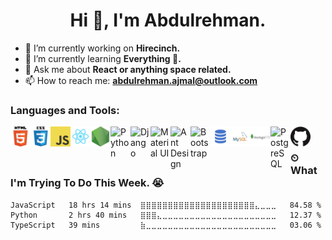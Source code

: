 <h1 align="center"> Hi 👋, I'm Abdulrehman.</h1>

- 🔭 I’m currently working on <strong>Hirecinch.</strong>
- 🌱 I’m currently learning <strong>Everything 🤣.</strong>
- 💬 Ask me about <strong>React or anything space related.</strong>
- 📫 How to reach me: <strong>abdulrehman.ajmal@outlook.com</strong>


### Languages and Tools:

<img align="left" alt="HTML5" width="32px" src="https://raw.githubusercontent.com/github/explore/80688e429a7d4ef2fca1e82350fe8e3517d3494d/topics/html/html.png" />
<img align="left" alt="CSS3" width="32px" src="https://raw.githubusercontent.com/github/explore/80688e429a7d4ef2fca1e82350fe8e3517d3494d/topics/css/css.png" />
<img align="left" alt="JavaScript" width="32px"  src="https://raw.githubusercontent.com/github/explore/80688e429a7d4ef2fca1e82350fe8e3517d3494d/topics/javascript/javascript.png" />
<img align="left" alt="React" width="32px" src="https://raw.githubusercontent.com/github/explore/80688e429a7d4ef2fca1e82350fe8e3517d3494d/topics/react/react.png" />
<img align="left" alt="Node.js" width="32px" src="https://raw.githubusercontent.com/github/explore/80688e429a7d4ef2fca1e82350fe8e3517d3494d/topics/nodejs/nodejs.png" />

<img align="left" width="32px" src="https://github.com/get-icon/geticon/raw/master/icons/python.svg" alt="Python" />
<img align="left" width="32px" src="https://github.com/get-icon/geticon/raw/master/icons/django.svg" alt="Django" />
<img align="left" width="32px" src="https://github.com/get-icon/geticon/raw/master/icons/material-ui.svg" alt="Material UI"  />
<img align="left" width="32px" src="https://github.com/get-icon/geticon/raw/master/icons/ant-design.svg" alt="Ant Design" />
<img align="left" width="32px" src="https://github.com/get-icon/geticon/raw/master/icons/bootstrap.svg" alt="Bootstrap"  />

<img align="left" alt="SQL" width="32px" src="https://raw.githubusercontent.com/github/explore/80688e429a7d4ef2fca1e82350fe8e3517d3494d/topics/sql/sql.png" />
<img align="left" alt="MySQL" width="32px" src="https://raw.githubusercontent.com/github/explore/80688e429a7d4ef2fca1e82350fe8e3517d3494d/topics/mysql/mysql.png" />
<img align="left" alt="MongoDB" width="32px" src="https://raw.githubusercontent.com/github/explore/80688e429a7d4ef2fca1e82350fe8e3517d3494d/topics/mongodb/mongodb.png" />
<img align="left" width="32px" src="https://github.com/get-icon/geticon/raw/master/icons/postgresql.svg" alt="PostgreSQL" />
<img align="left" alt="GitHub" width="32px" src="https://raw.githubusercontent.com/github/explore/78df643247d429f6cc873026c0622819ad797942/topics/github/github.png" />
<br/>


### ⏲ What I'm Trying To Do This Week. 😭

<!--START_SECTION:waka-->

```text
JavaScript   18 hrs 14 mins  ⣿⣿⣿⣿⣿⣿⣿⣿⣿⣿⣿⣿⣿⣿⣿⣿⣿⣿⣿⣿⣿⣄⣀⣀⣀   84.58 %
Python       2 hrs 40 mins   ⣿⣿⣿⣄⣀⣀⣀⣀⣀⣀⣀⣀⣀⣀⣀⣀⣀⣀⣀⣀⣀⣀⣀⣀⣀   12.37 %
TypeScript   39 mins         ⣷⣀⣀⣀⣀⣀⣀⣀⣀⣀⣀⣀⣀⣀⣀⣀⣀⣀⣀⣀⣀⣀⣀⣀⣀   03.06 %
```

<!--END_SECTION:waka-->


